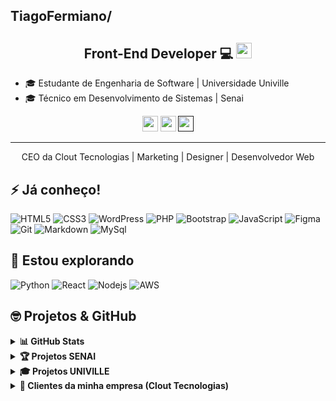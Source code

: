## TiagoFermiano/
<h2 align="center">Front-End Developer 💻 <img src="https://media.giphy.com/media/hvRJCLFzcasrR4ia7z/giphy.gif" width="25"></h2>

- 🎓 Estudante de Engenharia de Software | Universidade Univille  
- 🎓 Técnico em Desenvolvimento de Sistemas | Senai

<p align="center">
  <a href="mailto:tiagomachadofermiano@gmail.com" target="_blank"><img height="25" src = "https://img.shields.io/badge/gmail-c14438?&style=for-the-badge&logo=gmail&logoColor=white"></a> 
  <a href="https://www.linkedin.com/in/tiago-fermiano/" target="_blank"><img height="25" src = "https://img.shields.io/badge/-LinkedIn-0e76a8?style=for-the-badge&logo=Linkedin&logoColor=white"></a> 
  <a href="" target="_blank"><img height="25" src = "https://img.shields.io/badge/Discord-7289DA?style=for-the-badge&logo=discord&logoColor=white"></a>
</p>

----

<p align="center">CEO da Clout Tecnologias | Marketing | Designer | Desenvolvedor Web</p>

## ⚡ Já conheço!

![HTML5](https://img.shields.io/badge/-HTML5-E34F26?style=flat-square&logo=html5&logoColor=white)
![CSS3](https://img.shields.io/badge/-CSS3-1572B6?style=flat-square&logo=css3)
![WordPress](https://img.shields.io/badge/WordPress-21759B?style=flat-square&logo=wordpress&logoColor=white)
![PHP](https://img.shields.io/badge/PHP-777BB4?style=flat-square&logo=php&logoColor=white)
![Bootstrap](https://img.shields.io/badge/-Bootstrap-7952B3?style=flat-square&logo=bootstrap&logoColor=white)
![JavaScript](https://img.shields.io/badge/-JavaScript-F7DF1E?style=flat-square&logo=javascript&logoColor=black)
![Figma](https://img.shields.io/badge/-Figma-F24E1E?style=flat-square&logo=figma&logoColor=white)
![Git](https://img.shields.io/badge/-Git-black?style=flat-square&logo=git)
![Markdown](https://img.shields.io/badge/Markdown-000000?style=flat-square&logo=markdown&logoColor=white)
![MySql](https://img.shields.io/badge/MySQL-005C84?style=flat-square&logo=mysql&logoColor=white)


## 🤔 Estou explorando

![Python](https://img.shields.io/badge/Python-14354C?style=flat-square&logo=python&logoColor=white)
![React](https://img.shields.io/badge/-React-61DAFB?style=flat-square&logo=react&logoColor=black)
![Nodejs](https://img.shields.io/badge/-Nodejs-339933?style=flat-square&logo=Node.js&logoColor=white)
![AWS](https://img.shields.io/badge/Amazon_AWS-232F3E?style=flat-square&logo=amazon-aws&logoColor=white)

## 🤓 Projetos & GitHub

<details>
  <summary><b>📊 GitHub Stats</b></summary>
  <br />
  <img height="180em" src="https://github-readme-stats.vercel.app/api?username=tiagofermiano&bg_color=0D1117&title_color=f9826c&text_color=fdfdfd&icon_color=f9826c&show_icons=true&hide_border=true&&count_private=true&include_all_commits=true" />
  &nbsp;&nbsp;&nbsp;
  <img height="180em" src="https://github-readme-stats.vercel.app/api/top-langs/?username=tiagofermiano&bg_color=0D1117&title_color=f9826c&text_color=fdfdfd&show_icons=true&hide_border=true&layout=compact" />
</details>

<details>
  <summary><b>🏆 Projetos SENAI</b></summary>
<H3> Veja o resultado clicando nas imagens!</H3> </p>
  <p align="center">
  <a href="https://recout.vercel.app/pages/index.html" target="_blank">
    <img height="50" src="https://i.pinimg.com/originals/d1/fb/3b/d1fb3bf49bccfcb4cec16b81dd689054.png" />
    </a>
  </p>
</details>

<details>
  <summary><b>🎓 Projetos UNIVILLE</b></summary>
<H3> Ainda não fizemos nenhum projeto!</H3> </p>
  <p align="center">
  </p>
</details>

<details>
  <summary><b>💼 Clientes da minha empresa (Clout Tecnologias)</b></summary>
  <H3> Landing Pages desenvolvidas para clientes reais: (Utilizando Wordpress + Elementor)</H3>
  <p align="center">
    <a href="https://fegfaces.com.br" target="_blank">
      <img height="50" src="https://img.shields.io/badge/fegfaces.com.br-%23E91E63?style=for-the-badge&logo=google-chrome&logoColor=white" />
    </a>
    <br><br>
    <a href="https://fakinville.com.br" target="_blank">
      <img height="50" src="https://img.shields.io/badge/fakinville.com.br-%23007ACC?style=for-the-badge&logo=google-chrome&logoColor=white" />
    </a>
    <br><br>
    <a href="https://clout.tec.br" target="_blank">
      <img height="50" src="https://img.shields.io/badge/clout.tec.br-%231E88E5?style=for-the-badge&logo=google-chrome&logoColor=white" />
    </a>
  </p>
</details>

<div align="center">
